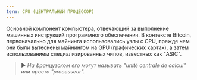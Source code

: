 ```yaml
---
term: CPU (ЦЕНТРАЛЬНЫЙ ПРОЦЕССОР)
---
```


Основной компонент компьютера, отвечающий за выполнение машинных инструкций программного обеспечения. В контексте Bitcoin, первоначально для майнинга использовались узлы с CPU, прежде чем они были вытеснены майнингом на GPU (графических картах), а затем использованием специализированных чипов, известных как "ASIC".

> ► *На французском его могут называть "unité centrale de calcul" или просто "processeur".*